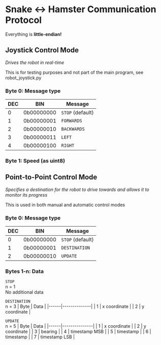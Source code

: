# Snake <-> Hamster Communication Protocol

Everything is **little-endian!**

## Joystick Control Mode
_Drives the robot in real-time_

This is for testing purposes and not part of the main program, see robot_joystick.py

### Byte 0: Message type
| DEC | BIN        | Message          |
|-----|------------|------------------|
|   0 | 0b00000000 | `STOP` (default) |
|   1 | 0b00000001 | `FORWARDS`       |
|   2 | 0b00000010 | `BACKWARDS`      |
|   3 | 0b00000011 | `LEFT`           |
|   4 | 0b00000100 | `RIGHT`          |

### Byte 1: Speed (as uint8)

## Point-to-Point Control Mode
_Specifies a destination for the robot to drive towards and allows it to monitor its progress_

This is used in both manual and automatic control modes

### Byte 0: Message type
| DEC | BIN        | Message          |
|-----|------------|------------------|
|   0 | 0b00000000 | `STOP` (default) |
|   1 | 0b00000001 | `DESTINATION`    |
|   2 | 0b00000010 | `UPDATE`         |

### Bytes 1-n: Data

`STOP`  
n = 1  
No additional data

`DESTINATION`  
n = 3
| Byte | Data         |
|------|--------------|
|    1 | x coordinate |
|    2 | y coordinate |

`UPDATE`  
n = 5
| Byte | Data          |
|------|---------------|
|    1 | x coordinate  |
|    2 | y coordinate  |
|    3 | bearing       |
|    4 | timestamp MSB |
|    5 | timestamp     |
|    6 | timestamp     |
|    7 | timestamp LSB |